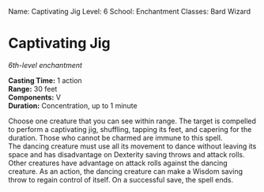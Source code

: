 Name: Captivating Jig
Level: 6
School: Enchantment
Classes: Bard
         Wizard

# Captivating Jig
_6th-level enchantment_

**Casting Time:** 1 action    
**Range:** 30 feet    
**Components:** V    
**Duration:** Concentration, up to 1 minute 

Choose one creature that you can see within range. The target is compelled to perform a captivating jig, shuffling, tapping its feet, and capering for the duration. Those who cannot be charmed are immune to this spell.    
The dancing creature must use all its movement to dance without leaving its space and has disadvantage on Dexterity saving throws and attack rolls. Other creatures have advantage on attack rolls against the dancing creature. As an action, the dancing creature can make a Wisdom saving throw to regain control of itself. On a successful save, the spell ends.